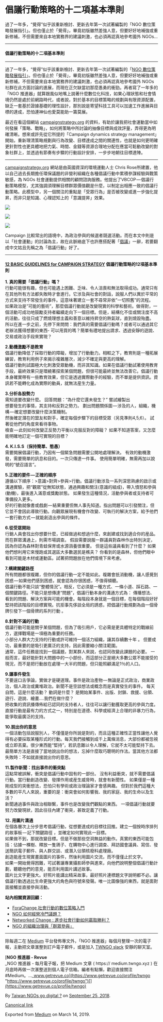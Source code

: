 倡議行動策略的十二項基本準則
==============

過了一年多，“覺得”似乎該重新檢討、更新去年第一次試著編製的「NGO 數位策略發展指引」。但也僅止於「覺得」，畢竟初版雖然差強人意，但要好好地補強或重新修補，不但需要來自本地實務界的建議刺激，也必須再認真地參考國外 NGOs…

* * *

#### 倡議行動策略的十二項基本準則

* * *

過了一年多，“覺得”似乎該重新檢討、更新去年第一次試著編製的「[NGO 數位策略發展指引](http://to.twngo.xyz/2qw7DjK)」。但也僅止於「覺得」，畢竟初版雖然差強人意，但要好好地補強或重新修補，不但需要來自本地實務界的建議刺激，也必須再認真地參考國外 NGOs 社群在此方面討論的進展，而現在正欠缺當初那麼愚勇的衝勁。再者寫了一年多的「NGO 推進器」就算跟風似地嘴上說著什麼數位化科技，如果心理狀態和社會情境仍然是處於前網路時代，或者說，對於基本的目標策略的規劃與有限資源配置，缺乏一套基於證據基礎的理性設計，那別說是寄望科技工具可以加速工作進展與目標的達成，恐怕連神仙也愛莫能助一籌莫展。

最近在看這個網站 [campaignstrategy.org](http://campaignstrategy.org) 的資料，有助於讓我把社會運動當中如何發展「策略、戰略」，如何將策略中所討論的抽像目標與成效評量，弄得更為明確清晰。想來或許先從它所提的「Campaign dynamics strategy management」開始，重新理清策略規劃與行為改變、目標達成之間的關連性，也就是如何更明確更針對性也更具體地把力氣、時間、金錢等資源合理地分配在應當可鬆動改變的對象社群上，並透過有節奏有步驟的行動設計安排，一步步地朝往目標達陣。

* * *

[campaignstrategy.org](http://campaignstrategy.org) 網站是由英國資深的環境運動人士 Chris Rose所建置，他以自己過去長期擔任環保議題的非營利組織在各種倡議行動中累積參謀經驗與戰策敏感，為 NGOs 社會運動提供相關的顧問諮詢服務。他提出了VBCOP — 倡議行動策略模型，尤其強調須理解目標群眾價值觀是什麼，以制定出相應一致的倡議行動策略。此模型中，另一個關注的重點是「受眾行為」是否被改變或進一步強化提昇，而非只是知識、心理認知上的「意識提昇」效果。

![](https://cdn-images-1.medium.com/max/800/1*MKyH9GTx6ML0zg2divnlxA.png)

![](https://cdn-images-1.medium.com/max/800/1*tjgAcu8P31wO0-nMJydZ1g.png)

![](https://cdn-images-1.medium.com/max/800/1*0sHs-heym9jpfEiXv0ynfQ.png)

Campaign 比較常出的語境中，為政治參與的候選者競選活動。而在本文中則是以「社會運動」的討論為主，故在此脈絡底下也許應搭配著「[倡議](https://to.twngo.xyz/2pLvZH5)」一辭，若要翻成中文姑且先稱之為「倡議行動」好了。

* * *

#### [12 BASIC GUIDELINES for CAMPAIGN STRATEGY](http://campaignstrategy.org/twelve_guidelines.php?pg=intro) 倡議行動策略的12項基本準則

**1\. 真的需要「倡議行動」嗎？**  
行動可能很有趣，但也可能遇上困難、乏味、令人沮喪和無法取得成功。通常只有在其他所有方法都失敗時才會進行。它涉及與社會的對話，說服人們以異於平常的方式來支持不常發生的事件。這意味著建立一套不尋常非依”一切照舊”的流程。  
如果政治是”可能的藝術”，那麼倡議行動就是改變現實的科學和藝術。做得對，一個活動可成功地鼓勵支持者繼續走向下一個目標。但是，結構化不佳或關注度不高的活動，往往只成了燃燒理想主義和善意以維持昇空的熱氣球，直到燒毀殆盡。  
所以在進一步之前，先停下來問問：我們真的需要倡議行動嗎？或者可以通過其它老辦法獲得想要的東西- 可以用買的嗎？簡單有禮地提出請求、透過安靜的遊說、交易或政治手段來實現？

**2.動機激勵不是教育**  
倡議行動降低了採取行動的障礙，增加了行動動力。相較之下，教育則是一種拓展練習，教育利用例子來揭示複雜層次，減少不確定與更高的理解。  
倡議行動則試圖極大化刺激受眾動機，而非其知識。如果在倡議行動試著使用教育手段，最終效果只是環繞著探索某個問題，但很可能最終並無法改善它。倡議行動本身確實帶有一些教育效果，但它是透過實際動手的經驗，而不單是提供資訊。資訊若不能轉化成為實際的動員，就無法産生力量。

**3.分析各股勢力**  
需知道要改變什麼。 回答問題：“為什麼它還未發生？” 嘗試繪製出  
想要發生的事情，其支持和反對之勢力。 劃出問題關係圖 — 涉及的人，組織，機構 — 確定想要改變什麼決策機制。  
然後確定潛在的盟友和對手，確定每個步驟下的目標受眾（另見準則4,5,6）。 試著從他們的角度來看待事物。  
檢查 — 此刻如何改變正反勢力平衡以克服反對的障礙？ 如果不知道答案，又怎麼能明確地訂定一個可實現的目標？

**4\. K.I.S.S（保持簡單、憨愚）**  
需要開展倡議行動，乃因有一個緊急問題需要公開地處理解決。 有效的動機激發，需要簡單的訊息和目的。一次只傳達一件事。 使用簡單明確，無需再加以說明的“號召語言”。

**5.正確的要件 — 正確的順序**  
遵循以下順序：>意識>對齊>參與>行動。倡議行動涉及一系列深思熟慮的啟示或溝通實驗，把“觀眾”從無知狀態，通過興趣和關注(意識的組成)，帶入憤怒和參與(動機)，最後進入滿意或獎勵狀態。 如果發生這種情況，活動參與者或支持者可準備投入更多。  
好的行動就像書或戲劇 — 結果重要但無人事先知道。指出問題可以引發關注，但它並不會因此導致行動。向觀眾展現有機會作改變、可執行的解決方案，給予他們一套行動方式 — 就能創造出參與的條件。

**6.從受眾開始**  
行銷人員會找出你想要什麼，已經做過和想過什麼，來創建或找到適合你的産品。而在群眾溝通上，則需市場調查。 假設需要說服一群議員對森林作出特別決定，因為你認為森林對青蛙保育或水源涵養很重要。 但是這些議員看到了什麼？ 如果他們想利用它來慢跑或其選區大多數選民是樵夫？ 你看到的是森林，但他們眼中看到可能是木材或運動區。試著把問題放在他們情境下來考慮。

**7.構建關鍵路徑**  
所有問題都很複雜，但你的倡議行動一定不能如此。複雜會扺消動機，讓人感覺到困惑 — 如果他們感到困惑，就會認為你很困惑，不值得傾聽。  
倡議行動不能只談“整體情況”。相反，它必須是一種方式、一條小道、踩石路、一個關鍵路徑。不能只是想傳達“問題”，倡議行動本身的溝通方式為： 傳播想法、看到的問題、解決方案與可能的機會。每階段本身就是一個目標，在每個階段好好堅持把該階段的目標實現。抗拒事先侈談全局的誘惑，把倡議行動規劃為由一個骨牌引發下一個骨牌的系列行動 。

**8.針對不滿的行動**  
倡議行動可能是關乎某個問題，但為了吸引用戶，它必需是更具體特定的戰線前方，選擇戰場是一項極為重要的任務。  
小部分人群大力支持的行動或許可維持一個活力組織，讓其存續數十年 。 但要成功，最重要的是吸引更廣泛的支持，因此需要縮小關注範圍。  
通常，這件任務是找到一個議題，對某群人來說，也認同改變此課題的必要。 一般而言，最好能針對大問題中的一小部份，而這部分正是絕大多數公眾不能接受的現況，而不是把行動放在處理一大半的問題，但只能照顧滿足1％的人口。

**9.讓事件發生**  
不要逞口舌爭論，實做才是硬道理。事件是政治產物 — 無論是正式政治，商業政治，個人政治或糞堆政治。新聞不是空談想法或概念而是真實發生的事件。 每天自問，這是什麼活動？ 動詞是什麼？ 是開始某事件、出版、封鎖、救援、佔領、遊行、遊說、繪畫….我們在做什麼？  
把收集的資訊播傳佈給已認同的支持者人，往往可以讓行動獲取更高的參與力度。直接行動是最有力的方式之一，特別是在道德、科學或經濟上合理的非暴力行為，能爭取最廣泛的支持。

**10.說出你的意思**  
一個活動包括說服別人，不僅僅是你所說是對的，而且這種正確性正當性讓他人覺得有必要採取某種形式的行動。每天我們接觸到成千上萬條消息，大部份都被忽視或立即丟棄。很少東西能“堅持”，若訊息難以令人理解，它就不太可能堅持下去。  
最簡單方法是直接了當地說出你的想法，忘掉什麼取巧聰明的作法。當其他方法都失敗時：不如就直接說出你的意思。

**11.製作新聞：找出事件的衝突點**  
這點常被誤解，衝突是倡議行動中固有的一部份。 沒有利益衝突，就不需要倡議行動。當行動創造改變、發揮作用或産生威脅時，就會有新聞性。 如果僅是一種剛成型的突衝想法，恐怕只有學術或政治理論家才會感興趣。 但對於我們這種大多數的平凡人來說，重要的是：衝突會如何影響我、我的家庭、我的生命以及生活？   
新聞通過事件與政治相聯繫，事件也是改變我們觀點的東西。 一項倡議行動就要努力改變現狀，因此往往內建了衝突，甚致定義了行動。

**12\. 用圖片溝通**  
在個各層次上分步思考倡議行動，從想要達成的目標往回推。建立一個按時序排列的故事板 — 記下關鍵路徑 ，並確定如何實現此一目標。  
如果做不到，那就改變目標。但是不做那些空洞無益的動作。真實的東西可能包括：佔據一棵樹、釋放一隻鴿子、在購物中心進行調查、拜訪國會議員、寫信、發送簡訊電子郵件、與人群交談、或潛入佔領核廢料處理廠。  
創造能産生現實畫面圖片的事件，然後利用圖片交流，而不僅僅止於文字。  
如果一開始覺得困難，可試著讓專業攝影師參與進來，向他們說明整個倡議行動計劃，聽聽他們的意見，能否利用圖片講述故事。  
圖片比文字更強大。好照片能講出精采故事，最好照片連標題文字說明都不必。讓倡議行動透過比生命更強大的角色與符號來發聲。唯一比圖像強的東西，就是面對面接觸並直接參與活動。

**站內相關資源回顧：**

*   [ForaChange 社會行動的數位策略入門](https://to.twngo.xyz/2y0M3MH)
*   [NGO 如何經營冷門議題？](https://to.twngo.xyz/2vTPKAK)
*   [Networked Change : 進步社會行動如何贏取勝利？](https://to.twngo.xyz/2gt0HzY)
*   [NGO 的組織治理與「群眾參與」](https://to.twngo.xyz/2Ig5V2R)

* * *

除每週二在 [Medium](https://medium.twngo.xyz) 平台發佈專文外，「NGO 推進器」每個月整理一次的電子報，主動把文章滙整到訂戶電子郵件，或是加入 [TWNGO slack](http://to.twngo.xyz/2tHrRtj) 安靜的聊天室。

[**NGO 推進器 - Revue**  
_NGO 推進器 - 每月電子報，把 Medium 文章 ( https:// medium.twngo.xyz ) 在月底時再做一次滙整送到個人電子信箱。編者有點懶，歡迎直接關注 #Medium。..._www.getrevue.co](https://www.getrevue.co/profile/twngo "https://www.getrevue.co/profile/twngo")[](https://www.getrevue.co/profile/twngo)

By [Taiwan NGOs go digital ?](https://medium.com/@twngo) on [September 25, 2018](https://medium.com/p/9d0d22f8b69d).

[Canonical link](https://medium.com/@twngo/%E5%80%A1%E8%AD%B0%E8%A1%8C%E5%8B%95%E7%AD%96%E7%95%A5%E7%9A%84%E5%8D%81%E4%BA%8C%E9%A0%85%E5%9F%BA%E6%9C%AC%E6%BA%96%E5%89%87-9d0d22f8b69d)

Exported from [Medium](https://medium.com) on March 14, 2019.